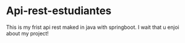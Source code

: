 # Api-rest-estudiantes
This is my frist api rest maked in java with springboot. I wait that u enjoi about my project!
